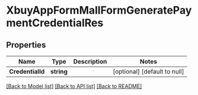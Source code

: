 # XbuyAppFormMallFormGeneratePaymentCredentialRes

## Properties
Name | Type | Description | Notes
------------ | ------------- | ------------- | -------------
**CredentialId** | **string** |  | [optional] [default to null]

[[Back to Model list]](../README.md#documentation-for-models) [[Back to API list]](../README.md#documentation-for-api-endpoints) [[Back to README]](../README.md)

